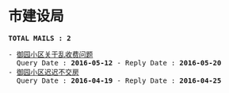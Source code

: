 # 市建设局
<pre><b>TOTAL MAILS : 2</b></pre>
<pre>
- <a href="../../categories/mails/3629.md">御园小区关于乱收费问题</a><br/>  Query Date : <b>2016-05-12</b> - Reply Date : <b>2016-05-20</b>
- <a href="../../categories/mails/3582.md">御园小区迟迟不交房</a><br/>  Query Date : <b>2016-04-19</b> - Reply Date : <b>2016-04-25</b>
</pre>
